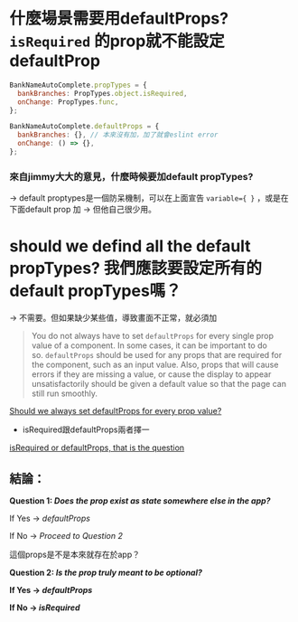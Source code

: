 # 什麼場景需要用defaultProps? `isRequired` 的prop就不能設定defaultProp


```js
BankNameAutoComplete.propTypes = {
  bankBranches: PropTypes.object.isRequired,
  onChange: PropTypes.func,
};

BankNameAutoComplete.defaultProps = {
  bankBranches: {}, // 本來沒有加，加了就會eslint error
  onChange: () => {},
};
```

### 來自jimmy大大的意見，什麼時候要加default propTypes?

→ default proptypes是一個防呆機制，可以在上面宣告 `variable={ }` ，或是在下面default prop 加
→ 但他自己很少用。



# should we defind all the default propTypes? 我們應該要設定所有的default propTypes嗎？

→ 不需要。但如果缺少某些值，導致畫面不正常，就必須加
> You do not always have to set `defaultProps` for every single prop value of a component.
In some cases, it can be important to do so. `defaultProps` should be used for any props that are required for the component, such as an input value. Also, props that will cause errors if they are missing a value, or cause the display to appear unsatisfactorily should be given a default value so that the page can still run smoothly.
> 

[Should we always set defaultProps for every prop value?](https://discuss.codecademy.com/t/should-we-always-set-defaultprops-for-every-prop-value/395448)

- isRequired跟defaultProps兩者擇一

[isRequired or defaultProps, that is the question](https://medium.com/@michaellambert_48646/isrequired-or-defaultprops-that-is-the-question-98b3b447eb0c)

## 結論：

**Question 1: *Does the prop exist as state somewhere else in the app?***

If Yes → *defaultProps*

If No → *Proceed to Question 2*

這個props是不是本來就存在於app？

**Question 2: *Is the prop truly meant to be optional?***

**If Yes → *defaultProps***

**If No → *isRequired***

